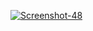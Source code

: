 <a href="https://ibb.co/NV2SxwC"><img src="https://i.ibb.co/4mRdWBt/Screenshot-48.png" alt="Screenshot-48" border="0"></a>
